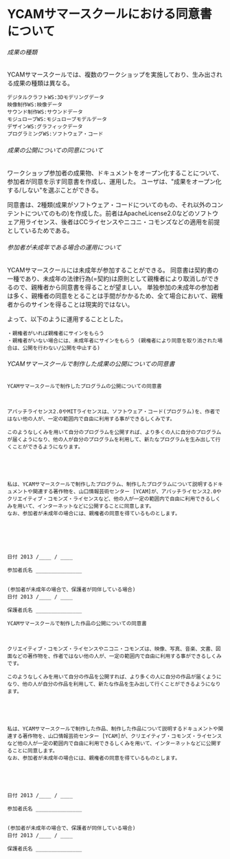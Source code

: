 # YCAMサマースクールにおける同意書について



###### 成果の種類

YCAMサマースクールでは、複数のワークショップを実施しており、生み出される成果の種類は異なる。


```
デジタルクラフトWS:3Dモデリングデータ
映像制作WS:映像データ
サウンド制作WS:サウンドデータ
モジュローブWS:モジュローブモデルデータ
デザインWS:グラフィックデータ
プログラミングWS:ソフトウェア・コード
```


###### 成果の公開についての同意について

ワークショップ参加者の成果物、ドキュメントをオープン化することについて、参加者が同意を示す同意書を作成し、運用した。
ユーザは、"成果をオープン化する/しない"を選ぶことができる。

同意書は、2種類(成果がソフトウェア・コードについてのもの、それ以外のコンテントについてのもの)を作成した。前者はApacheLicense2.0などのソフトウェア用ライセンス、後者はCCライセンスやニコニ・コモンズなどの適用を前提としているためである。



###### 参加者が未成年である場合の運用について

YCAMサマースクールには未成年が参加することができる。
同意書は契約書の一種であり、未成年の法律行為(=契約)は原則として親権者により取消しができるので、親権者から同意書を得ることが望ましい。
単独参加の未成年の参加者は多く、親権者の同意をとることは手間がかかるため、全て場合において、親権者からのサインを得ることは現実的ではない。

よって、以下のように運用することとした。

```
・親権者がいれば親権者にサインをもらう
・親権者がいない場合には、未成年者にサインをもらう (親権者により同意を取り消された場合は、公開を行わない/公開を中止する)
```

###### YCAMサマースクールで制作した成果の公開についての同意書


```
YCAMサマースクールで制作したプログラムの公開についての同意書



アパッチライセンス2.0やMITライセンスは、ソフトウェア・コード(プログラム)を、作者ではない他の人が、一定の範囲内で自由に利用する事ができるしくみです。

このようなしくみを用いて自分のプログラムを公開すれば、より多くの人に自分のプログラムが届くようになり、他の人が自分のプログラムを利用して、新たなプログラムを生み出して行くことができるようになります。





私は、YCAMサマースクールで制作したプログラム、制作したプログラムについて説明するドキュメントや関連する著作物を、山口情報芸術センター [YCAM]が、アパッチライセンス2.0やクリエイティブ・コモンズ・ライセンスなど、他の人が一定の範囲内で自由に利用できるしくみを用いて、インターネットなどに公開することに同意します。
なお、参加者が未成年の場合には、親権者の同意を得ているものとします。






日付 2013 /____ / ____

参加者氏名 _______________


(参加者が未成年の場合で、保護者が同伴している場合)
日付 2013 /____ / ____

保護者氏名 _______________

```

```
YCAMサマースクールで制作した作品の公開についての同意書



クリエイティブ・コモンズ・ライセンスやニコニ・コモンズは、映像、写真、音楽、文書、図面などの著作物を、作者ではない他の人が、一定の範囲内で自由に利用する事ができるしくみです。

このようなしくみを用いて自分の作品を公開すれば、より多くの人に自分の作品が届くようになり、他の人が自分の作品を利用して、新たな作品を生み出して行くことができるようになります。





私は、YCAMサマースクールで制作した作品、制作した作品について説明するドキュメントや関連する著作物を、山口情報芸術センター [YCAM]が、クリエイティブ・コモンズ・ライセンスなど他の人が一定の範囲内で自由に利用できるしくみを用いて、インターネットなどに公開することに同意します。
なお、参加者が未成年の場合には、親権者の同意を得ているものとします。





日付 2013 /____ / ____

参加者氏名 _______________


(参加者が未成年の場合で、保護者が同伴している場合)
日付 2013 /____ / ____

保護者氏名 _______________


```

